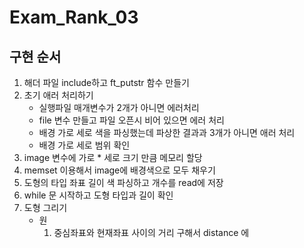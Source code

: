 # Exam_Rank_03

## 구현 순서
1. 해더 파일 include하고 ft_putstr 함수 만들기
2. 초기 애러 처리하기
   * 실행파일 매개변수가 2개가 아니면 에러처리
   * file 변수 만들고 파일 오픈시 비어 있으면 에러 처리
   * 배경 가로 세로 색을 파싱했는데 파상한 결과과 3개가 아니면 애러 처리
   * 배경 가로 세로 범위 확인
3. image 변수에 가로 * 세로 크기 만큼 메모리 할당
4. memset 이용해서 image에 배경색으로 모두 채우기
5. 도형의 타입 좌표 길이 색 파싱하고 개수를 read에 저장
6. while 문 시작하고 도형 타입과 길이 확인
7. 도형 그리기
    * 원
        1. 중심좌표와 현재좌표 사이의 거리 구해서 distance 에 
